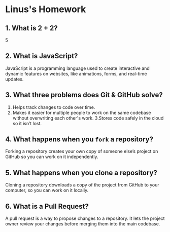 # Linus's Homework

## 1. What is 2 + 2?

5

## 2. What is JavaScript?

JavaScript is a programming language used to create interactive and dynamic features on websites, like animations, forms, and real-time updates.

## 3. What three problems does Git & GitHub solve?

1. Helps track changes to code over time.
2. Makes it easier for multiple people to work on the same codebase without overwriting each other's work.
3.Stores code safely in the cloud so it isn’t lost.

## 4. What happens when you `fork` a repository?

 Forking a repository creates your own copy of someone else’s project on GitHub so you can work on it independently.

## 5. What happens when you clone a repository?

Cloning a repository downloads a copy of the project from GitHub to your computer, so you can work on it locally.

## 6. What is a Pull Request?

A pull request is a way to propose changes to a repository. It lets the project owner review your changes before merging them into the main codebase.